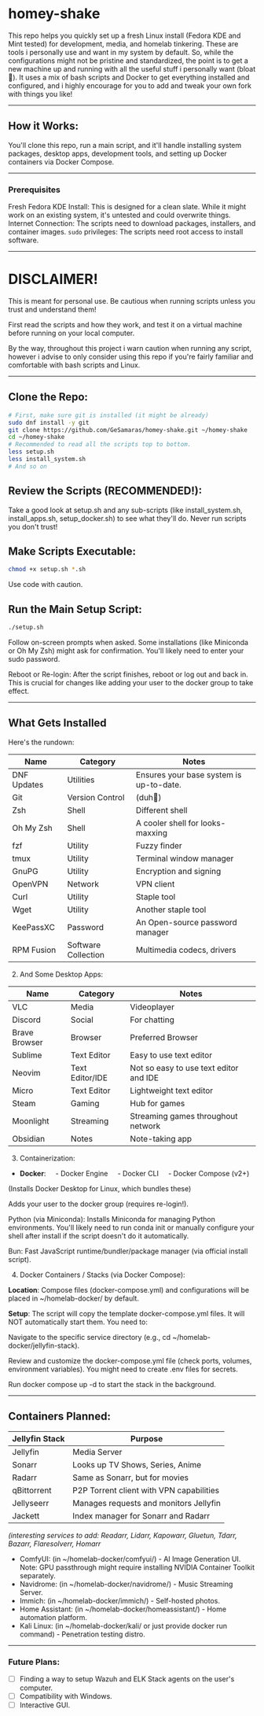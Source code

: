 # homey-shake

This repo helps you quickly set up a fresh Linux install (Fedora KDE and Mint tested) for development, media, and homelab tinkering. These are tools i personally use and want in my system by default. So, while the configurations might not be pristine and standardized, the point is to get a new machine up and running with all the useful stuff i personally want (bloat🤠). It uses a mix of bash scripts and Docker to get everything installed and configured, and i highly encourage for you to add and tweak your own fork with things you like! 

---
## How it Works:

You'll clone this repo, run a main script, and it'll handle installing system packages, desktop apps, development tools, and setting up Docker containers via Docker Compose.

---
### Prerequisites

Fresh Fedora KDE Install: This is designed for a clean slate. While it might work on an existing system, it's untested and could overwrite things.
Internet Connection: The scripts need to download packages, installers, and container images.
`sudo` privileges: The scripts need root access to install software.

---

# DISCLAIMER!

This is meant for personal use. Be cautious when running scripts unless you trust and understand them!

First read the scripts and how they work, and test it on a virtual machine before running on your local computer.

By the way, throughout this project i warn caution when running any script, however i advise to only consider using this repo if you're fairly familiar and comfortable with bash scripts and Linux.

---

## Clone the Repo:

```bash
# First, make sure git is installed (it might be already)
sudo dnf install -y git
git clone https://github.com/GeSamaras/homey-shake.git ~/homey-shake
cd ~/homey-shake
# Recommended to read all the scripts top to bottom.
less setup.sh
less install_system.sh
# And so on
```

## Review the Scripts (RECOMMENDED!):

Take a good look at setup.sh and any sub-scripts (like install_system.sh, install_apps.sh, setup_docker.sh) to see what they'll do. Never run scripts you don't trust!
## Make Scripts Executable:

```bash
chmod +x setup.sh *.sh
```

Use code with caution.

## Run the Main Setup Script:

```bash
./setup.sh
```

Follow on-screen prompts when asked. Some installations (like Miniconda or Oh My Zsh) might ask for confirmation. You'll likely need to enter your sudo password.

Reboot or Re-login: After the script finishes, reboot or log out and back in. This is crucial for changes like adding your user to the docker group to take effect.

---
## What Gets Installed
Here's the rundown:

| Name        | Category            | Notes                                   |
| ----------- | ------------------- | --------------------------------------- |
| DNF Updates | Utilities           | Ensures your base system is up-to-date. |
| Git         | Version Control     | (duh🤠)                                 |
| Zsh         | Shell               | Different shell                         |
| Oh My Zsh   | Shell               | A cooler shell for looks-maxxing        |
| fzf         | Utility             | Fuzzy finder                            |
| tmux        | Utility             | Terminal window manager                 |
| GnuPG       | Utility             | Encryption and signing                  |
| OpenVPN     | Network             | VPN client                              |
| Curl        | Utility             | Staple tool                             |
| Wget        | Utility             | Another staple tool                     |
| KeePassXC   | Password            | An Open-source password manager         |
| RPM Fusion  | Software Collection | Multimedia codecs, drivers              |


2. And Some Desktop Apps:

| Name          | Category        | Notes                                  |
| ------------- | --------------- | -------------------------------------- |
| VLC           | Media           | Videoplayer                            |
| Discord       | Social          | For chatting                           |
| Brave Browser | Browser         | Preferred Browser                      |
| Sublime       | Text Editor     | Easy to use text editor                |
| Neovim        | Text Editor/IDE | Not so easy to use text editor and IDE |
| Micro         | Text Editor     | Lightweight text editor                |
| Steam         | Gaming          | Hub for games                          |
| Moonlight     | Streaming       | Streaming games throughout network     |
| Obsidian      | Notes           | Note-taking app                        |

3. Containerization:

- **Docker**:
    - Docker Engine
    - Docker CLI
    - Docker Compose (v2+)

(Installs Docker Desktop for Linux, which bundles these)

Adds your user to the docker group (requires re-login!).

Python (via Miniconda):
Installs Miniconda for managing Python environments. You'll likely need to run conda init or manually configure your shell after install if the script doesn't do it automatically.

Bun: Fast JavaScript runtime/bundler/package manager (via official install script).


4. Docker Containers / Stacks (via Docker Compose):

**Location**: Compose files (docker-compose.yml) and configurations will be placed in ~/homelab-docker/ by default.

**Setup**: The script will copy the template docker-compose.yml files. It will NOT automatically start them. You need to:

Navigate to the specific service directory (e.g., cd ~/homelab-docker/jellyfin-stack).

Review and customize the docker-compose.yml file (check ports, volumes, environment variables). You might need to create .env files for secrets.

Run docker compose up -d to start the stack in the background.

---
## Containers Planned:

| Jellyfin Stack | Purpose                                  |
| -------------- | ---------------------------------------- |
| Jellyfin       | Media Server                             |
| Sonarr         | Looks up TV Shows, Series, Anime         |
| Radarr         | Same as Sonarr, but for movies           |
| qBittorrent    | P2P Torrent client with VPN capabilities |
| Jellyseerr     | Manages requests and monitors Jellyfin   |
| Jackett        | Index manager for Sonarr and Radarr      |
*(interesting services to add: Readarr, Lidarr, Kapowarr, Gluetun, Tdarr, Bazarr, Flaresolverr, Homarr*

- ComfyUI: (in ~/homelab-docker/comfyui/) - AI Image Generation UI. Note: GPU passthrough might require installing NVIDIA Container Toolkit separately.
- Navidrome: (in ~/homelab-docker/navidrome/) - Music Streaming Server.
- Immich: (in ~/homelab-docker/immich/) - Self-hosted photos.
- Home Assistant: (in ~/homelab-docker/homeassistant/) - Home automation platform.
- Kali Linux: (in ~/homelab-docker/kali/ or just provide docker run command) - Penetration testing distro.

---

### Future Plans:

- [ ] Finding a way to setup Wazuh and ELK Stack agents on the user's computer.
- [ ] Compatibility with Windows.
- [ ] Interactive GUI.